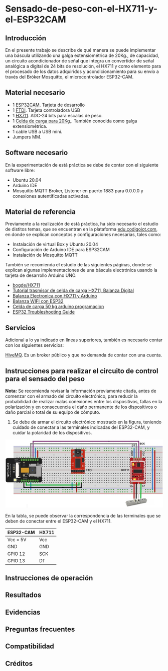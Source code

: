 # Sensado-de-peso-con-el-HX711-y-el-ESP32CAM

## Introducción

En el presente trabajo se describe de qué manera se puede implementar una báscula utilizando una galga extensiométrica de 20Kg., de capacidad, un circuito acondicionador de señal que integra un convertidor de señal analógica a digital de 24 bits de resolución, el HX711 y como elemento para el procesado de los datos adquiridos y acondicionamiento para su envío a través del Bróker Mosquitto, el microcontrolador ESP32-CAM.

## Material necesario

- 1 [ESP32CAM](https://docs.ai-thinker.com/en/esp32-cam). Tarjeta de desarrollo
- 1 [FTDI](https://ftdichip.com/wp-content/uploads/2020/08/DS_FT232R.pdf). Tarjeta controladora USB
- 1 [HX711](https://cdn.sparkfun.com/datasheets/Sensors/ForceFlex/hx711_english.pdf). ADC-24 bits para escalas de peso.
- 1 [Celda de carga para 20Kg.](https://naylampmechatronics.com/sensores/157-celda-de-carga-20kg.html). También conocida como galga extensiométrica.
- 1 cable USB a USB mini.
- Jumpers MM.

## Software necesario

En la experimentación de está práctica se debe de contar con el siguiente software libre:

- Ubuntu 20.04
- Arduino IDE
- Mosquitto MQTT Broker, Listener en puerto 1883 para 0.0.0.0 y conexiones autentificadas activadas.

## Material de referencia

Previamente a la realización de está práctica, ha sido necesario el estudio de distitos temas, que se encuentran en la plataforma [edu.codigoiot.com](https://www.codigoiot.com/), en donde se explican conceptos y configuraciones necesarias, tales como:

- Instalación de virtual Box y Ubuntu 20.04
- Configuración de Arduino IDE para ESP32CAM
- Instalación de Mosquitto MQTT

También se recomienda el estudio de las siguientes páginas, donde se explican algunas implementaciones de una báscula electrónica usando la tarjeta de desarrollo Arduino UNO.

- [bogde/HX711](https://github.com/bogde/HX711)
- [Tutorial trasmisor de celda de carga HX711, Balanza Digital](https://naylampmechatronics.com/blog/25_tutorial-trasmisor-de-celda-de-carga-hx711-balanza-digital.html)
- [Balanza Electronica con HX711 y Arduino](https://controlautomaticoeducacion.com/arduino/balanza-electronica-hx711-arduino/)
- [Balanza WIFI con ESP32](https://www.prometec.net/balanza-wifi-esp32/)
- [Celda de carga 50 kg arduino programacion](https://arduinoque.com/arduino/celda-de-carga-50-kg-arduino-programacion/)
- [ESP32 Troubleshooting Guide](https://randomnerdtutorials.com/esp32-troubleshooting-guide/)

## Servicios

Adicional a lo ya indicado en líneas superiores, también es necesario contar con los siguientes servicios:

[HiveMQ](https://www.hivemq.com/public-mqtt-broker/). Es un broker público y que no demanda de contar con una cuenta.

## Instrucciones para realizar el circuito de control para el sensado del peso

**Nota:** Se recomienda revisar la información previamente citada, antes de comenzar con el armado del circuito electrónico, para reducir la probabilidad de realizar malas conexiones entre los dispositivos, fallas en la polarización y en consecuencia el daño permanente de los dispositivos o daño parcial o total de su equipo de cómputo.

1.  Se debe de armar el circuito electrónico mostrado en la figura, teniendo cuidado de conectar a las terminales indicadas del ESP32-CAM, y cuidar la polaridad de los dispositivos.

![A014](https://github.com/OmarAbundis/Sensado-de-peso-con-el-HX711-y-el-ESP32CAM/blob/main/Imagenes/A014.jpg)

En la tabla, se puede observar la correspondencia de las terminales que se deben de conectar entre el ESP32-CAM y el HX711.

| ESP32-CAM | HX711 |
|-----------|-------|
| Vcc = 5V  | Vcc   |
| GND       | GND   |
| GPIO 12   | SCK   |
| GPIO 13   | DT    |

## Instrucciones de operación

## Resultados

## Evidencias

## Preguntas frecuentes

## Compatibilidad

## Créditos
